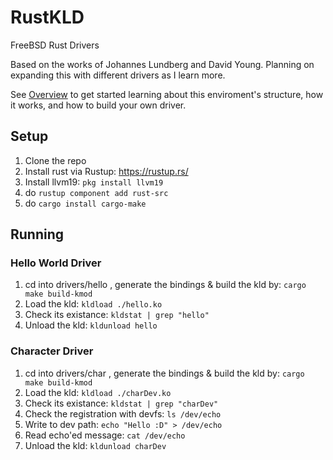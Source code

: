 # RustKLD
FreeBSD Rust Drivers

Based on the works of Johannes Lundberg and David Young. 
Planning on expanding this with different drivers as I learn more.

See [Overview](docs/overview.md) to get started learning about this enviroment's structure, how it works, and how to build your own driver.

## Setup
1. Clone the repo
2. Install rust via Rustup: https://rustup.rs/
3. Install llvm19: ```pkg install llvm19```
4. do ```rustup component add rust-src```
5. do ```cargo install cargo-make``` 

## Running
### Hello World Driver
1. cd into drivers/hello , generate the bindings & build the kld by: ```cargo make build-kmod``` 
2. Load the kld: ```kldload ./hello.ko```
3. Check its existance: ```kldstat | grep "hello"```
4. Unload the kld: ```kldunload hello```

### Character Driver
1. cd into drivers/char , generate the bindings & build the kld by: ```cargo make build-kmod``` 
2. Load the kld: ```kldload ./charDev.ko``` 
3. Check its existance: ```kldstat | grep "charDev"```
4. Check the registration with devfs: ```ls /dev/echo```
5. Write to dev path: ```echo "Hello :D" > /dev/echo```
6. Read echo'ed message: ```cat /dev/echo```
7. Unload the kld: ```kldunload charDev```
